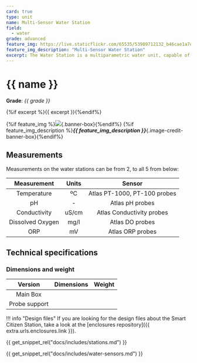 ```yaml
---
card: true
type: unit
name: Multi-Sensor Water Station
field:
  - water
grade: advanced
feature_img: https://live.staticflickr.com/65535/53909712132_b46cae1a7e_k.jpg
feature_img_description: "Multi-Sensor Water Station"
excerpt: The Water Station is a multiparametric water unit, capable of measuring pH, Temperature, Dissolved Oxygen, Conductivity and ORP.
---
```


# {{ name }}

**Grade**: _{{ grade }}_

{%if excerpt %}{{ excerpt }}{%endif%}

{%if feature_img %}![]({{feature_img}}){.banner-box}{%endif%}
{%if feature_img_description %}***{{ feature_img_description }}***{.image-credit-banner-box}{%endif%}

## Measurements

Measurements on the water stations can be from 2, to all 5 from below:

| Measurement      | Units    | Sensor                        |
| :-:              | :-:      | :-:                           |
| Temperature      | ºC       | Atlas PT-1000, PT-100 probes  |
| pH               | -        | Atlas pH probes               |
| Conductivity     | uS/cm    | Atlas Conductivity probes     |
| Dissolved Oxygen | mg/l     | Atlas DO probes               |
| ORP              | mV       | Atlas ORP probes              |

## Technical specifications

### Dimensions and weight

| Version                   | Dimensions | Weight |
| :-:                       | :-         | :-     |
| Main Box                  |            |        |
| Probe support             |            |        |

!!! info "Design files"
    If you are looking for the design files about the Smart Citizen Station, take a look at the [enclosures repository]({{ extra.urls.enclosures.link }}).

{{ get_snippet_rel("docs/includes/stations.md") }}

{{ get_snippet_rel("docs/includes/water-sensors.md") }}